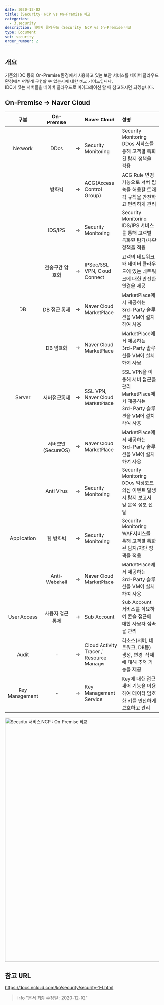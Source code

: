 ```yaml
---
date: 2020-12-02
title: (Security) NCP vs On-Premise 비교
categories:
  - 3.security
description: 네이버 클라우드 (Security) NCP vs On-Premise 비교
type: Document
set: security
order_number: 2
---
```


## 개요
기존의 IDC 등의 On-Premise 환경에서 사용하고 있는 보안 서비스를 네이버 클라우드 환경에서 어떻게 구현할 수 있는지에 대한 비교 가이드입니다.  
IDC에 있는 서버들을 네이버 클라우드로 마이그레이션 할 때 참고하시면 되겠습니다.

## On-Premise → Naver Cloud

| 구분 | On-Premise |  | Naver Cloud | 설명 |
| :---: | :---: | :---: | :--- | :--- |
| Network | DDos | → | Security Monitoring | Security Monitoring DDos 서비스를 통해 고객별 특화된 탐지 정책을 적용 |
|  | 방화벽 | → | ACG(Access Control Group) | ACG Rule 변경 기능으로 서버 접속을 허용할 트래픽 규칙을 안전하고 편리하게 관리 |
|  | IDS/IPS | → | Security Monitoring | Security Monitoring IDS/IPS 서비스를 통해 고객별 특화된 탐지/차단 정책을 적용 |
|  | 전송구간 암호화 | → | IPSec/SSL VPN, Cloud Connect | 고객의 네트워크와 네이버 클라우드에 있는 네트워크에 대한 안전한 연결을 제공 |
| DB | DB 접근 통제 | → | Naver Cloud MarketPlace | MarketPlace에서 제공하는 3rd-Party 솔루션을 VM에 설치하여 사용 |
|  | DB 암호화 | → | Naver Cloud MarketPlace | MarketPlace에서 제공하는 3rd-Party 솔루션을 VM에 설치하여 사용 |
| Server | 서버접근통제 | → | SSL VPN, Naver Cloud MarketPlace | SSL VPN을 이용해 서버 접근을 관리  MarketPlace에서 제공하는 3rd-Party 솔루션을 VM에 설치하여 사용 |
|  | 서버보안(SecureOS) | → | Naver Cloud MarketPlace | MarketPlace에서 제공하는 3rd-Party 솔루션을 VM에 설치하여 사용 |
|  | Anti Virus | → | Security Monitoring | Security Monitoring DDos 악성코드 의심 이벤트 발생 시 탐지 보고서 및 분석 정보 전달 |
| Application | 웹 방화벽 | → | Security Monitoring | Security Monitoring WAF서비스를 통해 고객별 특화된 탐지/차단 정책을 적용 |
|  | Anti-Webshell | → | Naver Cloud MarketPlace | MarketPlace에서 제공하는 3rd-Party 솔루션을 VM에 설치하여 사용 |
| User Access | 사용자 접근통제 | → | Sub Account | Sub Account 서비스를 이요하여 콘솔 접근에 대한 사용자 접속을 관리 |
| Audit | - | → | Cloud Activity Tracer / Resource Manager | 리소스(서버, 네트워크, DB등) 생성, 변경, 삭제에 대해 추적 기능을 제공 |
| Key Management | - | → | Key Management Service | Key에 대한 접근 제어 기능을 이용하여 데이터 암호화 키를 안전하게 보호하고 관리 |


<img src="../../images/ncp_security_ncp_onpremise_compare.png" alt="Security 서비스 NCP : On-Premise 비교" style="width:800px;align:center">

## 참고 URL
<a href="https://docs.ncloud.com/ko/security/security-1-1.html" target="_blank">https://docs.ncloud.com/ko/security/security-1-1.html</a>


> info "문서 최종 수정일 : 2020-12-02"